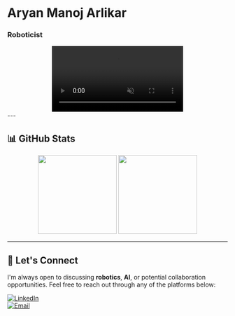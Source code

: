 # Aryan Manoj Arlikar  
### Roboticist

<div align="center">
  <video src="rr1.mp4" autoplay loop muted></video>
</div>
---

## 📊 GitHub Stats

<div align="center">
  <img height="180em" src="https://github-readme-stats.vercel.app/api?username=Aryan01b&show_icons=true&theme=dark&include_all_commits=true&count_private=true"/>
  <img height="180em" src="https://github-readme-stats.vercel.app/api/top-langs/?username=Aryan01b&layout=compact&langs_count=8&theme=dark"/>
</div>

---

## 🤝 Let's Connect

I'm always open to discussing **robotics**, **AI**, or potential collaboration opportunities. Feel free to reach out through any of the platforms below:

[![LinkedIn](https://img.shields.io/badge/LinkedIn-Connect-0A66C2?style=for-the-badge&logo=linkedin)](https://www.linkedin.com/in/aryan-arlikar-5bb04621a/)  
[![Email](https://img.shields.io/badge/Email-Contact-D14836?style=for-the-badge&logo=gmail)](mailto:arlikararyan@gmail.com)
